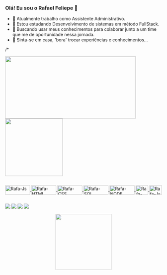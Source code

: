 ### Olá! Eu sou o Rafael Feliepe 👋


- 🔭 Atualmente trabalho como Assistente Administrativo.
- 🌱 Estou estudando Desenvolvimento de sistemas em método FullStack.
- 👯 Buscando usar meus conhecimentos para colaborar junto a um time que me de oportunidade nessa jornada.
- 💬 Sinta-se em casa, 'bora' trocar experiências e conhecimentos...

/* <div align="">
  <a href="https://github.com/RafaelFgb">
  <img height="200em" width="420em" src="https://github-readme-stats.vercel.app/api?username=Rafaelfgb&show_icons=true&theme=dracula&include_all_commits=true&count_private=true"/>
  <a href="https://github.com/RafaelFgb">
  <img height="185em" src="https://github-readme-stats.vercel.app/api/top-langs/?username=RafaelFgb&layout=compact&langs_count=7&theme=dracula"/>
</div>

##

 <img align="center" alt="Rafa-Js" height="30" width="80" src="https://img.shields.io/badge/JavaScript-F7DF1E?style=for-the-badge&logo=javascript&logoColor=black"> <img align="center" alt="Rafa-HTML" height="30" width="80" src="https://img.shields.io/badge/HTML5-E34F26?style=for-the-badge&logo=html5&logoColor=white"> <img align="center" alt="Rafa-CSS" height="30" width="80" src="https://img.shields.io/badge/CSS-239120?&style=for-the-badge&logo=css3&logoColor=white"> <img align="center" alt="Rafa-SQL" height="30" width="80" src="https://img.shields.io/badge/MySQL-00000F?style=for-the-badge&logo=mysql&logoColor=white"> <img align="center" alt="Rafa-NODE" height="30" width="80" src="https://img.shields.io/badge/Node.js-43853D?style=for-the-badge&logo=node.js&logoColor=white"> <img align="center" alt="Rafa-Python" height="30" width="40" src="https://cdn.jsdelivr.net/gh/devicons/devicon/icons/dot-net/dot-net-plain-wordmark.svg"> <img align="center" alt="Rafa-Js" height="30" width="40" src="https://cdn.jsdelivr.net/gh/devicons/devicon/icons/csharp/csharp-original.svg">
 

 ##
 
<a href="https://www.linkedin.com/in/rafael-felipe-bezerra-11a7b411b/" target="_blank"><img src="https://img.shields.io/badge/-LinkedIn-%230077B5?style=for-the-badge&logo=linkedin&logoColor=white" target="_blank"></a> 
<a href="https://www.instagram.com/rafael_fgb/" target="_blank"><img src="https://img.shields.io/badge/-Instagram-%23E4405F?style=for-the-badge&logo=instagram&logoColor=white" target="_blank"></a>
<a href = "mailto:rafael.giubilei@hotmail.com"><img src="https://img.shields.io/badge/-Gmail-%23333?style=for-the-badge&logo=gmail&logoColor=white" target="_blank"></a>
<a href="" target="_blank"><img src="https://img.shields.io/badge/Discord-7289DA?style=for-the-badge&logo=discord&logoColor=white" target="_blank"> </a> 

<div align="center">
  <a href="https://github.com/RafaelFgb">
  <img height="180em" src="https://github-readme-stats.vercel.app/api/top-langs/?username=RafaelFgb&layout=compact&langs_count=7&theme=dark"/>
</div>



